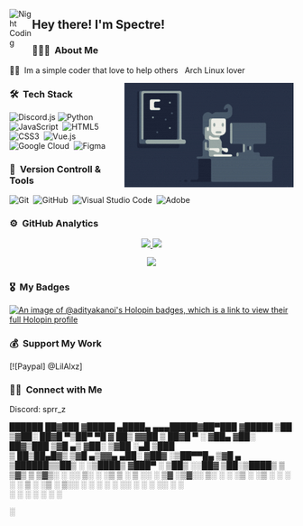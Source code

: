 
<img alt="Night Coding" src="./assets/Hand%20Wave.gif" width='40' align="left"/><h2 align="left">Hey there! I'm Spectre!</h2>

<!-- ## 👋 &nbsp;Hey there! I'm Spectre -->

### 👨🏻‍💻 &nbsp;About Me

👨‍💻 &nbsp;Im a simple coder that love to help others
&nbsp; Arch Linux lover

<img alt="Night Coding" src="https://raw.githubusercontent.com/AVS1508/AVS1508/master/assets/Night-Coding.gif" align="right"/>

### 🛠 &nbsp;Tech Stack
![Discord.js](https://img.shields.io/badge/discord.js-3670A0?style=for-the-badge&logo=discord&logoColor=ffdd54)
![Python](https://img.shields.io/badge/python-3670A0?style=for-the-badge&logo=python&logoColor=ffdd54)&nbsp;
![JavaScript](https://img.shields.io/badge/javascript-%23323330.svg?style=for-the-badge&logo=javascript&logoColor=%23F7DF1E)&nbsp;
![HTML5](https://img.shields.io/badge/html5-%23E34F26.svg?style=for-the-badge&logo=html5&logoColor=white)&nbsp;
![CSS3](https://img.shields.io/badge/css3-%231572B6.svg?style=for-the-badge&logo=css3&logoColor=white)&nbsp;
![Vue.js](https://img.shields.io/badge/vuejs-%2335495e.svg?style=for-the-badge&logo=vuedotjs&logoColor=%234FC08D)&nbsp;
![Google Cloud](https://img.shields.io/badge/GoogleCloud-%234285F4.svg?style=for-the-badge&logo=google-cloud&logoColor=white)&nbsp;
![Figma](https://img.shields.io/badge/figma-%23F24E1E.svg?style=for-the-badge&logo=figma&logoColor=white)&nbsp;

### 🧰 &nbsp;Version Controll & Tools 

![Git](https://img.shields.io/badge/git-%23F05033.svg?style=for-the-badge&logo=git&logoColor=white)&nbsp;
![GitHub](https://img.shields.io/badge/github-%23121011.svg?style=for-the-badge&logo=github&logoColor=white)&nbsp;
![Visual Studio Code](https://img.shields.io/badge/Visual%20Studio%20Code-0078d7.svg?style=for-the-badge&logo=visual-studio-code&logoColor=white)&nbsp;
![Adobe](https://img.shields.io/badge/adobe-%23FF0000.svg?style=for-the-badge&logo=adobe&logoColor=white)&nbsp;

### ⚙️ &nbsp;GitHub Analytics

<p align="center">
  <a href="https://github.com/Adityakanoi2001">
    <img height="180em" src="https://github-readme-stats-eight-theta.vercel.app/api?username=Adityakanoi2001&show_icons=true&theme=algolia&include_all_commits=true&count_private=true"/>
  </a>
  <a href="https://github.com/Adityakanoi2001">
    <img height="180em" src="https://github-readme-stats-eight-theta.vercel.app/api/top-langs/?username=Adityakanoi2001&layout=compact&langs_count=8&theme=algolia"/>
  </a>
</p>

<p align="center">
  <img height="180em" src="https://github-readme-streak-stats.herokuapp.com/?user=AdityaKanoi2001&theme=dark&hide_border=true"/>
</p>

### 🎖 &nbsp;My Badges 

[![An image of @adityakanoi's Holopin badges, which is a link to view their full Holopin profile](https://holopin.me/adityakanoi)](https://holopin.io/@adityakanoi)

### 💰 &nbsp;Support My Work
[![Paypal] @LilAlxz]


### 🤝🏻 &nbsp;Connect with Me

Discord: sprr_z








<p>
  
  ██████ ██▓███ ▓█████ ▄████▄ ▄▄▄█████▓██▀███ ▓█████ 
▒██    ▒▓██░  ██▓█   ▀▒██▀ ▀█ ▓  ██▒ ▓▓██ ▒ ██▓█   ▀ 
░ ▓██▄  ▓██░ ██▓▒███  ▒▓█    ▄▒ ▓██░ ▒▓██ ░▄█ ▒███   
  ▒   ██▒██▄█▓▒ ▒▓█  ▄▒▓▓▄ ▄██░ ▓██▓ ░▒██▀▀█▄ ▒▓█  ▄ 
▒██████▒▒██▒ ░  ░▒████▒ ▓███▀ ░ ▒██▒ ░░██▓ ▒██░▒████▒
▒ ▒▓▒ ▒ ▒▓▒░ ░  ░░ ▒░ ░ ░▒ ▒  ░ ▒ ░░  ░ ▒▓ ░▒▓░░ ▒░ ░
░ ░▒  ░ ░▒ ░     ░ ░  ░ ░  ▒      ░     ░▒ ░ ▒░░ ░  ░
░  ░  ░ ░░         ░  ░         ░       ░░   ░   ░   
      ░            ░  ░ ░                ░       ░  ░
</p>
                      ░                              


